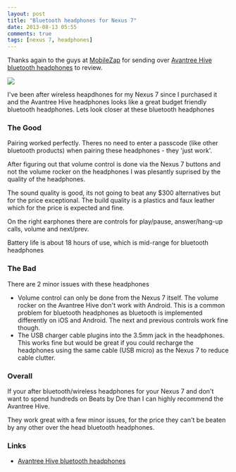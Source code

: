 ```yaml
---
layout: post
title: "Bluetooth headphones for Nexus 7"
date: 2013-08-13 05:55
comments: true
tags: [nexus 7, headphones]
---
```


Thanks again to the guys at [MobileZap][2] for sending over [Avantree Hive bluetooth headphones][1] to review.

![](https://googledrive.com/host/0B3qPjbk9su5uTXR2eFhPUkNkNzg/2013-08-13-headphones.jpg )

I've been after wireless heapdhones for my Nexus 7 since I purchased it and the Avantree Hive headphones
looks like a great budget friendly bluetooth headphones. Lets look closer at these bluetooth headphones

<!--more-->
### The Good

Pairing worked perfectly.  Theres no need to enter a passcode (like other bluetooth products) 
when pairing these headphones - they 'just work'.

After figuring out that volume control is done via the Nexus 7 buttons and not the volume rocker on the headphones
I was plesantly suprised by the quality of the headphones.

The sound quality is good, its not going to beat any $300 alternatives but for the price exceptional.
The build quality is a plastics and faux leather which for the price is expected and fine. 

On the right earphones there are controls for play/pause, answer/hang-up calls, volume and next/prev.

Battery life is about 18 hours of use, which is mid-range for bluetooth headphones

### The Bad

There are 2 minor issues with these headphones

 * Volume control can only be done from the Nexus 7 itself.  The volume rocker on the Avantree Hive don't work with Android. This
 is a common problem for bluetooth headphones as bluetooth is implemented differently on iOS and Android.  The next and previous controls work fine though.
 * The USB charger cable plugins into the 3.5mm jack in the headphones. This works fine but would be great if you could recharge the headphones using
 the same cable (USB micro) as the Nexus 7 to reduce cable clutter.

### Overall

If your after bluetooth/wireless headphones for your Nexus 7 and don't want to spend hundreds on Beats by Dre
than I can highly recommend the Avantree Hive.

They work great with a few minor issues, for the price they can't be beaten by any other over the head bluetooth headphones.


### Links

* [Avantree Hive bluetooth headphones][1]



[1]: http://www.mobilezap.com.au/35731-avantree-hive-wireless-bluetooth-stereo-headphones.htm  "Avantree Hive Bluetooth Headphones - MobileZap"
[2]: http://www.mobilezap.com.au/504/headsets.htm "MobileZap"
